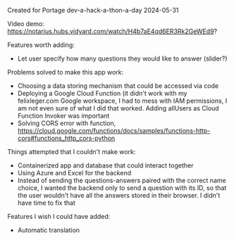 Created for Portage dev-a-hack-a-thon-a-day 2024-05-31

Video demo: https://notarius.hubs.vidyard.com/watch/H4b7aE4qd6ER3Rk2GeWEd9?

Features worth adding:
- Let user specify how many questions they would like to answer
  (slider?)

Problems solved to make this app work:
- Choosing a data storing mechanism that could be accessed via code
- Deploying a Google Cloud Function (it didn't work with my
  felixleger.com Google workspace, I had to mess with IAM permissions, I
  am not even sure of what I did that worked. Adding allUsers as Cloud
  Function Invoker was important
- Solving CORS error with function, https://cloud.google.com/functions/docs/samples/functions-http-cors#functions_http_cors-python

Things attempted that I couldn't make work:
- Containerized app and database that could interact together
- Using Azure and Excel for the backend
- Instead of sending the questions-answers paired with the correct name
  choice, I wanted the backend only to send a question with its ID, so
  that the user wouldn't have all the answers stored in their browser. I
  didn't have time to fix that

Features I wish I could have added:
- Automatic translation
